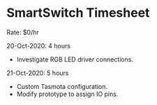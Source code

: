 SmartSwitch Timesheet
=====================
Rate: $0/hr

20-Oct-2020: 4 hours
 * Investigate RGB LED driver connections.

21-Oct-2020: 5 hours
 * Custom Tasmota configuration.
 * Modify prototype to assign IO pins.
